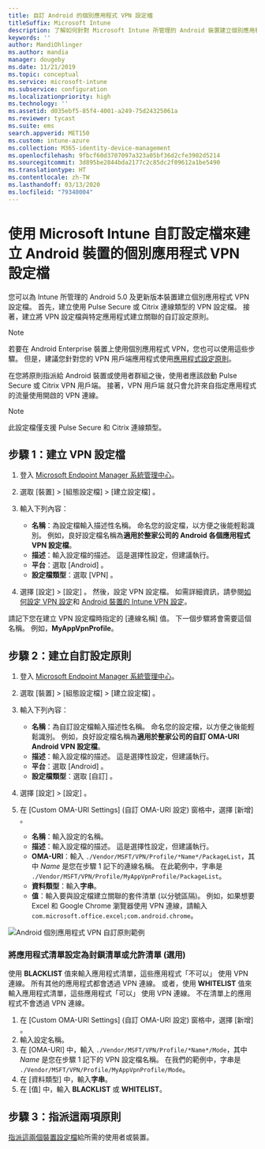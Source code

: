 ```yaml
---
title: 自訂 Android 的個別應用程式 VPN 設定檔
titleSuffix: Microsoft Intune
description: 了解如何針對 Microsoft Intune 所管理的 Android 裝置建立個別應用程式 VPN 設定檔。
keywords: ''
author: MandiOhlinger
ms.author: mandia
manager: dougeby
ms.date: 11/21/2019
ms.topic: conceptual
ms.service: microsoft-intune
ms.subservice: configuration
ms.localizationpriority: high
ms.technology: ''
ms.assetid: d035ebf5-85f4-4001-a249-75d24325061a
ms.reviewer: tycast
ms.suite: ems
search.appverid: MET150
ms.custom: intune-azure
ms.collection: M365-identity-device-management
ms.openlocfilehash: 9fbcf60d3707097a323a05bf36d2cfe3902d5214
ms.sourcegitcommit: 3d895be2844bda2177c2c85dc2f09612a1be5490
ms.translationtype: HT
ms.contentlocale: zh-TW
ms.lasthandoff: 03/13/2020
ms.locfileid: "79340004"
---
```

# <a name="use-a-microsoft-intune-custom-profile-to-create-a-per-app-vpn-profile-for-android-devices"></a>使用 Microsoft Intune 自訂設定檔來建立 Android 裝置的個別應用程式 VPN 設定檔

您可以為 Intune 所管理的 Android 5.0 及更新版本裝置建立個別應用程式 VPN 設定檔。 首先，建立使用 Pulse Secure 或 Citrix 連線類型的 VPN 設定檔。 接著，建立將 VPN 設定檔與特定應用程式建立關聯的自訂設定原則。

> [!NOTE]
> 若要在 Android Enterprise 裝置上使用個別應用程式 VPN，您也可以使用這些步驟。 但是，建議您針對您的 VPN 用戶端應用程式使用[應用程式設定原則](../apps/app-configuration-policies-use-android.md)。

在您將原則指派給 Android 裝置或使用者群組之後，使用者應該啟動 Pulse Secure 或 Citrix VPN 用戶端。 接著，VPN 用戶端 就只會允許來自指定應用程式的流量使用開啟的 VPN 連線。

> [!NOTE]
>
> 此設定檔僅支援 Pulse Secure 和 Citrix 連線類型。

## <a name="step-1-create-a-vpn-profile"></a>步驟 1：建立 VPN 設定檔

1. 登入 [Microsoft Endpoint Manager 系統管理中心](https://go.microsoft.com/fwlink/?linkid=2109431)。
2. 選取 [裝置]   > [組態設定檔]   > [建立設定檔]  。
3. 輸入下列內容：

    - **名稱**：為設定檔輸入描述性名稱。 命名您的設定檔，以方便之後能輕鬆識別。 例如，良好設定檔名稱為**適用於整家公司的 Android 各個應用程式 VPN 設定檔**。
    - **描述**：輸入設定檔的描述。 這是選擇性設定，但建議執行。
    - **平台**：選取 [Android]  。
    - **設定檔類型**：選取 [VPN]  。

4. 選擇 [設定]   >  [設定]  。 然後，設定 VPN 設定檔。 如需詳細資訊，請參閱[如何設定 VPN 設定](vpn-settings-configure.md)和 [Android 裝置的 Intune VPN 設定](vpn-settings-android.md)。

請記下您在建立 VPN 設定檔時指定的 [連線名稱]  值。 下一個步驟將會需要這個名稱。 例如，**MyAppVpnProfile**。

## <a name="step-2-create-a-custom-configuration-policy"></a>步驟 2：建立自訂設定原則

1. 登入 [Microsoft Endpoint Manager 系統管理中心](https://go.microsoft.com/fwlink/?linkid=2109431)。
2. 選取 [裝置]   > [組態設定檔]   > [建立設定檔]  。
3. 輸入下列內容：

    - **名稱**：為自訂設定檔輸入描述性名稱。 命名您的設定檔，以方便之後能輕鬆識別。 例如，良好設定檔名稱為**適用於整家公司的自訂 OMA-URI Android VPN 設定檔**。
    - **描述**：輸入設定檔的描述。 這是選擇性設定，但建議執行。
    - **平台**：選取 [Android]  。
    - **設定檔類型**：選取 [自訂]  。

4. 選擇 [設定]   >  [設定]  。
5. 在 [Custom OMA-URI Settings] (自訂 OMA-URI 設定)  窗格中，選擇 [新增]  。
    - **名稱**：輸入設定的名稱。
    - **描述**：輸入設定檔的描述。 這是選擇性設定，但建議執行。
    - **OMA-URI**：輸入 `./Vendor/MSFT/VPN/Profile/*Name*/PackageList`，其中 *Name* 是您在步驟 1 記下的連線名稱。 在此範例中，字串是 `./Vendor/MSFT/VPN/Profile/MyAppVpnProfile/PackageList`。
    - **資料類型**：輸入**字串**。
    - **值**：輸入要與設定檔建立關聯的套件清單 (以分號區隔)。 例如，如果想要 Excel 和 Google Chrome 瀏覽器使用 VPN 連線，請輸入 `com.microsoft.office.excel;com.android.chrome`。

![Android 個別應用程式 VPN 自訂原則範例](./media/android-pulse-secure-per-app-vpn/android_per_app_vpn_oma_uri.png)

### <a name="set-your-app-list-to-blacklist-or-whitelist-optional"></a>將應用程式清單設定為封鎖清單或允許清單 (選用)

使用 **BLACKLIST** 值來輸入應用程式清單，這些應用程式「不可以」  使用 VPN 連線。 所有其他的應用程式都會透過 VPN 連線。 或者，使用 **WHITELIST** 值來輸入應用程式清單，這些應用程式「可以」  使用 VPN 連線。 不在清單上的應用程式不會透過 VPN 連線。

1. 在 [Custom OMA-URI Settings] (自訂 OMA-URI 設定)  窗格中，選擇 [新增]  。
2. 輸入設定名稱。
3. 在 [OMA-URI]  中，輸入 `./Vendor/MSFT/VPN/Profile/*Name*/Mode`，其中 *Name* 是您在步驟 1 記下的 VPN 設定檔名稱。 在我們的範例中，字串是 `./Vendor/MSFT/VPN/Profile/MyAppVpnProfile/Mode`。
4. 在 [資料類型]  中，輸入**字串**。
5. 在 [值]  中，輸入 **BLACKLIST** 或 **WHITELIST**。

## <a name="step-3-assign-both-policies"></a>步驟 3：指派這兩項原則

[指派這兩個裝置設定檔](device-profile-assign.md)給所需的使用者或裝置。
